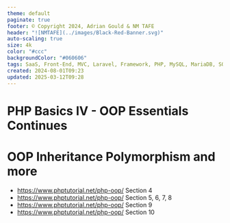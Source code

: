 ```yaml
---
theme: default
paginate: true
footer: © Copyright 2024, Adrian Gould & NM TAFE
header: "![NMTAFE](../images/Black-Red-Banner.svg)"
auto-scaling: true
size: 4k
color: "#ccc"
backgroundColor: "#060606"
tags: SaaS, Front-End, MVC, Laravel, Framework, PHP, MySQL, MariaDB, SQLite, Testing, Unit Testing, Feature Testng, PEST
created: 2024-08-01T09:23
updated: 2025-03-12T09:28
---
```


# PHP Basics IV - OOP Essentials Continues


# OOP Inheritance Polymorphism and more

- https://www.phptutorial.net/php-oop/ Section 4
- https://www.phptutorial.net/php-oop/ Section 5, 6, 7, 8
- https://www.phptutorial.net/php-oop/ Section 9
- https://www.phptutorial.net/php-oop/ Section 10


